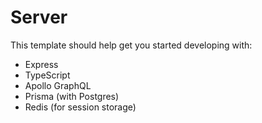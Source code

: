 # Server

This template should help get you started developing with:

- Express
- TypeScript
- Apollo GraphQL
- Prisma (with Postgres)
- Redis (for session storage)
